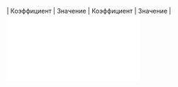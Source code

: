 | Коэффициент | Значение | Коэффициент | Значение |
![@mdt_print_markdown](include/sound_speed_sea_unesco_coef.md)